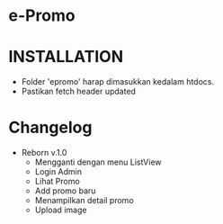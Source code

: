 # e-Promo

# INSTALLATION
- Folder 'epromo' harap dimasukkan kedalam htdocs. 
- Pastikan fetch header updated

# Changelog
* Reborn v.1.0
  * Mengganti dengan menu ListView
  * Login Admin
  * Lihat Promo
  * Add promo baru
  * Menampilkan detail promo
  * Upload image
